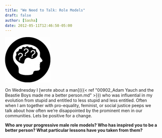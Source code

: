 ```yaml
---
title: "We Need to Talk: Role Models"
draft: false
author: [Sasha]
date: 2012-05-11T12:46:58-05:00
---
```


![](/uploads/2012/04/weneedtotalk-150x150.jpg)

On Wednesday I [wrote about a man]({{< ref "00902_Adam Yauch and the Beastie Boys made me a better person.md" >}}) who was influential in my evolution from stupid and entitled to less stupid and less entitled. Often when I am together with pro-equality, feminist, or social justice peeps we talk about how often we’re disappointed by the prominent men in our communities. Lets be positive for a change.

__Who are your progressive male role models? Who has inspired you to be a better person? What particular lessons have you taken from them?__